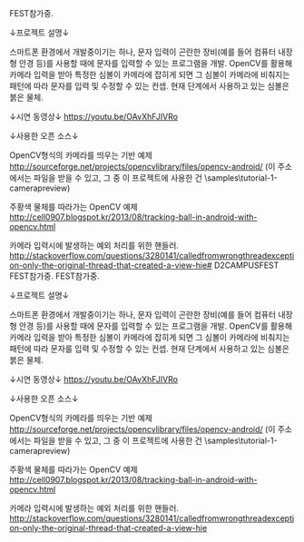 FEST참가중.

↓프로젝트 설명↓

스마트폰 환경에서 개발중이기는 하나, 문자 입력이 곤란한 장비(예를 들어 컴퓨터 내장형 안경 등)를 사용할 때에 문자를 입력할 수 있는 프로그램을 개발. OpenCV를 활용해 카메라 입력을 받아 특정한 심볼이 카메라에 잡히게 되면 그 심볼이 카메라에 비춰지는 패턴에 따라 문자를 입력 및 수정할 수 있는 컨셉. 현재 단계에서 사용하고 있는 심볼은 붉은 물체.

↓시연 동영상↓ https://youtu.be/OAvXhFJIVRo

↓사용한 오픈 소스↓

OpenCV형식의 카메라를 띄우는 기반 예제 http://sourceforge.net/projects/opencvlibrary/files/opencv-android/ (이 주소에서는 파일을 받을 수 있고, 그 중 이 프로젝트에 사용한 건 \samples\tutorial-1-camerapreview)

주황색 물체를 따라가는 OpenCV 예제 http://cell0907.blogspot.kr/2013/08/tracking-ball-in-android-with-opencv.html

카메라 입력시에 발생하는 예외 처리를 위한 핸들러. http://stackoverflow.com/questions/3280141/calledfromwrongthreadexception-only-the-original-thread-that-created-a-view-hie# D2CAMPUSFEST
FEST참가중.
FEST참가중.

↓프로젝트 설명↓

스마트폰 환경에서 개발중이기는 하나, 문자 입력이 곤란한 장비(예를 들어 컴퓨터 내장형 안경 등)를 사용할 때에 문자를 입력할 수 있는 프로그램을 개발. OpenCV를 활용해 카메라 입력을 받아 특정한 심볼이 카메라에 잡히게 되면 그 심볼이 카메라에 비춰지는 패턴에 따라 문자를 입력 및 수정할 수 있는 컨셉. 현재 단계에서 사용하고 있는 심볼은 붉은 물체.

↓시연 동영상↓ https://youtu.be/OAvXhFJIVRo

↓사용한 오픈 소스↓

OpenCV형식의 카메라를 띄우는 기반 예제 http://sourceforge.net/projects/opencvlibrary/files/opencv-android/ (이 주소에서는 파일을 받을 수 있고, 그 중 이 프로젝트에 사용한 건 \samples\tutorial-1-camerapreview)

주황색 물체를 따라가는 OpenCV 예제 http://cell0907.blogspot.kr/2013/08/tracking-ball-in-android-with-opencv.html

카메라 입력시에 발생하는 예외 처리를 위한 핸들러. http://stackoverflow.com/questions/3280141/calledfromwrongthreadexception-only-the-original-thread-that-created-a-view-hie
